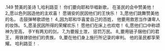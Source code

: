 .149 
赞美的圣诗 
1_哈利路亚！ 
你们要向耶和华唱新歌， 
在圣民的会中赞美他！ 
2_愿以色列因造他的主欢喜！ 
愿锡安的民因他们的王快乐！ 
3_愿他们跳舞赞美他的名， 
击鼓弹琴歌颂他！ 
4_因为耶和华喜爱自己的百姓， 
他要用救恩当作谦卑人的妆饰。 
5_愿圣民因所得的荣耀欢乐！ 
愿他们在床上也欢唿！ 
6_愿他们口中称颂神为至高， 
手Y有两刃的剑， 
7_为要报土泄， 
惩罚万民。 
8_要用链子捆他们的君王， 
用铁镣锁他们的贵族， 
9_要在他们身上施行所记录的审判。 
他的圣民都享荣耀。 
哈利路亚！ 
.